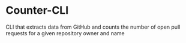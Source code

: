 # Counter-CLI
CLI that extracts data from GitHub and counts the number of open pull requests for a given repository owner and name
